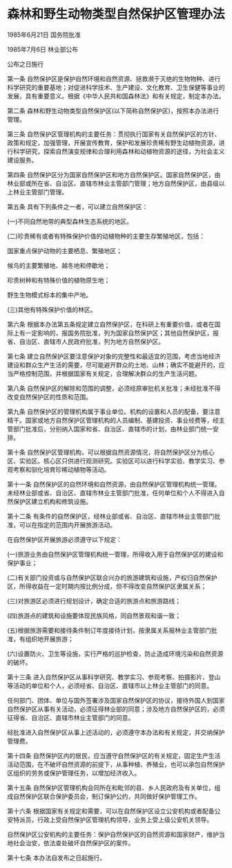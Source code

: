 # 森林和野生动物类型自然保护区管理办法

1985年6月21日 国务院批准

1985年7月6日 林业部公布

公布之日施行

<!-- INFO END -->

第一条 自然保护区是保护自然环境和自然资源、拯救濒于灭绝的生物物种、进行科学研究的重要基地；对促进科学技术、生产建设、文化教育、卫生保健等事业的发展，具有重要意义。根据《中华人民共和国森林法》和有关规定，制定本办法。

第二条 森林和野生动物类型自然保护区(以下简称自然保护区)，按照本办法进行管理。

第三条 自然保护区管理机构的主要任务：贯彻执行国家有关自然保护区的方针、政策和规定，加强管理，开展宣传教育，保护和发展珍贵稀有野生动植物资源，进行科学研究，探索自然演变规律和合理利用森林和动植物资源的途径，为社会主义建设服务。

第四条 自然保护区分为国家自然保护区和地方自然保护区。国家自然保护区，由林业部或所在省、自治区、直辖市林业主管部门管理；地方自然保护区，由县级以上林业主管部门管理。

第五条 具有下列条件之一者，可以建立自然保护区：

(一)不同自然地带的典型森林生态系统的地区。

(二)珍贵稀有或者有特殊保护价值的动植物种的主要生存繁殖地区，包括：

国家重点保护动物的主要栖息、繁殖地区；

候鸟的主要繁殖地、越冬地和停歇地；

珍贵树种和有特殊价值的植物原生地；

野生生物模式标本的集中产地。

(三)其他有特殊保护价值的林区。

第六条 根据本办法第五条规定建立自然保护区，在科研上有重要价值，或者在国际上有一定影响的，报国务院批准，列为国家自然保护区；其他自然保护区，报省、自治区、直辖市人民政府批准，列为地方自然保护区。

第七条 建立自然保护区要注意保护对象的完整性和最适宜的范围，考虑当地经济建设和群众生产生活的需要，尽可能避开群众的土地、山林；确实不能避开的，应当严格控制范围，并根据国家有关规定，合理解决群众的生产生活问题。

第八条 自然保护区的解除和范围的调整，必须经原审批机关批准；未经批准不得改变自然保护区的性质和范围。

第九条 自然保护区的管理机构属于事业单位。机构的设置和人员的配备，要注意精干。国家或地方自然保护区管理机构的人员编制、基建投资、事业经费等，经主管部门批准后，分别纳入国家和省、自治区、直辖市的计划，由林业部门统一安排。

第十条 自然保护区管理机构，可以根据自然资源情况，将自然保护区分为核心区、实验区。核心区只供进行观测研究。实验区可以进行科学实验、教学实习、参观考察和驯化培育珍稀动植物等活动。

第十一条 自然保护区的自然环境和自然资源，由自然保护区管理机构统一管理。未经林业部或省、自治区、直辖市林业主管部门批准，任何单位和个人不得进入自然保护区建立机构和修筑设施。

第十二条 有条件的自然保护区，经林业部或省、自治区、直辖市林业主管部门批准，可以在指定的范围内开展旅游活动。

在自然保护区开展旅游必须遵守以下规定：

(一)旅游业务由自然保护区管理机构统一管理，所得收入用于自然保护区的建设和保护事业；

(二)有关部门投资或与自然保护区联合兴办的旅游建筑和设施，产权归自然保护区，所得收益在一定时期内按比例分成，但不得改变自然保护区隶属关系；

(三)对旅游区必须进行规划设计，确定合适的旅游点和旅游路线；

(四)旅游点的建筑和设施要体现民族风格，同自然景观和谐一致；

(五)根据旅游需要和接待条件制订年度接待计划，按隶属关系报林业主管部门批准，有组织地开展旅游；

(六)设置防火、卫生等设施，实行严格的巡护检查，防止造成环境污染和自然资源的破坏。

第十三条 进入自然保护区从事科学研究、教学实习、参观考察、拍摄影片、登山等活动的单位和个人，必须经省、自治区、直辖市以上林业主管部门的同意。

任何部门、团体、单位与国外签署涉及国家自然保护区的协议，接待外国人到国家自然保护区从事有关活动，必须征得林业部的同意；涉及地方自然保护区的，必须征得省、自治区、直辖市林业主管部门的同意。

经批准进入自然保护区从事上述活动的，必须遵守本办法和有关规定，并交纳保护管理费。

第十四条 自然保护区内的居民，应当遵守自然保护区的有关规定，固定生产生活活动范围，在不破坏自然资源的前提下，从事种植、养殖业，也可以承包自然保护区组织的劳务或保护管理任务，以增加经济收入。

第十五条 自然保护区管理机构会同所在和毗邻的县、乡人民政府及有关单位，组成自然保护区联合保护委员会，制订保护公约，共同做好保护管理工作。

第十六条 根据国家有关规定和需要，可以在自然保护区设立公安机构或者配备公安特派员，行政上受自然保护区管理机构领导，业务上受上级公安机关领导。

自然保护区公安机构的主要任务：保护自然保护区的自然资源和国家财产，维护当地社会治安，依法查处破坏自然保护区的案件。

第十七条 本办法自发布之日起施行。